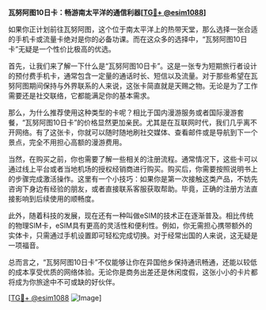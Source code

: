 **瓦努阿图10日卡：畅游南太平洋的通信利器[[TG💪+ @esim1088](https://t.me/s/esim1088)]**

如果你正计划前往瓦努阿图，这个位于南太平洋上的热带天堂，那么选择一张合适的手机卡或流量卡绝对是你的必备功课。而在这众多的选择中，“瓦努阿图10日卡”无疑是一个性价比极高的优选。

首先，让我们来了解一下什么是“瓦努阿图10日卡”。这是一张专为短期旅行者设计的预付费手机卡，通常包含一定量的通话时长、短信以及流量。对于那些希望在瓦努阿图期间保持与外界联系的人来说，这张卡简直就是天赐之物。无论是为了工作需要还是社交联络，它都能满足你的基本需求。

那么，为什么推荐使用这种类型的卡呢？相比于国内漫游服务或者国际漫游套餐，“瓦努阿图10日卡”的价格显然更加亲民。尤其是在互联网时代，我们几乎离不开网络。有了这张卡，你就可以随时随地刷社交媒体、查看邮件或是导航到下一个景点，完全不用担心高额的漫游费用。

当然，在购买之前，你也需要了解一些相关的注册流程。通常情况下，这些卡可以通过线上平台或者当地机场的授权经销商进行购买。购买后，你需要按照说明书上的步骤完成激活操作。这里有一个小技巧：如果你是第一次接触这类产品，不妨先咨询下身边有经验的朋友，或者直接联系客服获取帮助。毕竟，正确的注册方法直接影响到后续使用的顺畅度。

此外，随着科技的发展，现在还有一种叫做eSIM的技术正在逐渐普及。相比传统的物理SIM卡，eSIM具有更高的灵活性和便利性。例如，你无需担心携带额外的实体卡，只需通过手机设置即可轻松完成切换。对于经常出国的人来说，这无疑是一项福音。

总而言之，“瓦努阿图10日卡”不仅能够让你在异国他乡保持通讯畅通，还能以较低的成本享受优质的网络体验。无论你是商务出差还是休闲度假，这张小小的卡片都将成为你旅途中不可或缺的好伙伴。

[[TG💪+ @esim1088](https://t.me/s/esim1088) ![Image](https://i.postimg.cc/4NQfJmqS/Snipaste-2025-05-13-00-14-12.png)]